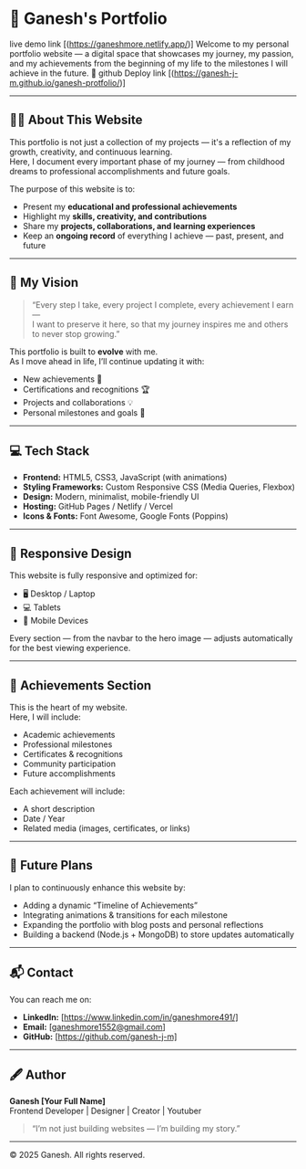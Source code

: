 # 🌟 Ganesh's Portfolio
live demo link [(https://ganeshmore.netlify.app/)]
Welcome to my personal portfolio website — a digital space that showcases my journey, my passion, and my achievements from the beginning of my life to the milestones I will achieve in the future. 🚀
github Deploy link [(https://ganesh-j-m.github.io/ganesh-protfolio/)]

---

## 👨‍💻 About This Website

This portfolio is not just a collection of my projects — it's a reflection of my growth, creativity, and continuous learning.  
Here, I document every important phase of my journey — from childhood dreams to professional accomplishments and future goals.

The purpose of this website is to:
- Present my **educational and professional achievements**
- Highlight my **skills, creativity, and contributions**
- Share my **projects, collaborations, and learning experiences**
- Keep an **ongoing record** of everything I achieve — past, present, and future

---

## 🧠 My Vision

> “Every step I take, every project I complete, every achievement I earn —  
> I want to preserve it here, so that my journey inspires me and others to never stop growing.”

This portfolio is built to **evolve** with me.  
As I move ahead in life, I’ll continue updating it with:
- New achievements 🎯  
- Certifications and recognitions 🏆  
- Projects and collaborations 💡  
- Personal milestones and goals 🌱  

---

## 💻 Tech Stack

- **Frontend:** HTML5, CSS3, JavaScript (with animations)
- **Styling Frameworks:** Custom Responsive CSS (Media Queries, Flexbox)
- **Design:** Modern, minimalist, mobile-friendly UI
- **Hosting:** GitHub Pages / Netlify / Vercel
- **Icons & Fonts:** Font Awesome, Google Fonts (Poppins)

---

## 📱 Responsive Design

This website is fully responsive and optimized for:
- 🖥️ Desktop / Laptop
- 💻 Tablets
- 📱 Mobile Devices

Every section — from the navbar to the hero image — adjusts automatically for the best viewing experience.

---

## 🏅 Achievements Section

This is the heart of my website.  
Here, I will include:
- Academic achievements  
- Professional milestones  
- Certificates & recognitions  
- Community participation  
- Future accomplishments  

Each achievement will include:
- A short description  
- Date / Year  
- Related media (images, certificates, or links)

---

## 🚀 Future Plans

I plan to continuously enhance this website by:
- Adding a dynamic “Timeline of Achievements”
- Integrating animations & transitions for each milestone
- Expanding the portfolio with blog posts and personal reflections
- Building a backend (Node.js + MongoDB) to store updates automatically

---

## 📬 Contact

You can reach me on:
- **LinkedIn:** [https://www.linkedin.com/in/ganeshmore491/]
- **Email:** [ganeshmore1552@gmail.com]
- **GitHub:** [https://github.com/ganesh-j-m]

---

## 🖋️ Author

**Ganesh [Your Full Name]**  
Frontend Developer | Designer | Creator | Youtuber  
> “I’m not just building websites — I’m building my story.”

---

© 2025 Ganesh. All rights reserved.
